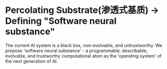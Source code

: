 # Percolating Substrate(渗透式基质) → Defining "Software neural substance"
The current AI system is a black box, non-evolvable, and untrustworthy. We propose 'software neural substance' - a programmable, describable, evolvable, and trustworthy computational atom as the 'operating system' of the next generation of AI.
